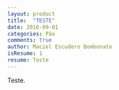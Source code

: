 ```yaml
---
layout: product
title:  "TESTE"
date: 2016-09-01
categories: Pão
comments: true
author: Maciel Escudero Bombonato
isResume: 1
resume: Teste
---
```


Teste.
